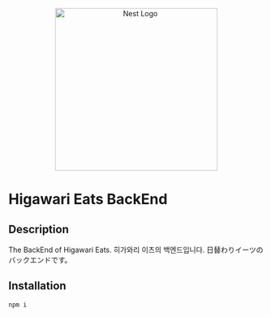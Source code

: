 <p align="center">
  <a href="http://nestjs.com/" target="blank"><img src="https://nestjs.com/img/logo_text.svg" width="320" alt="Nest Logo" /></a>
</p>

# Higawari Eats BackEnd

## Description
The BackEnd of Higawari Eats.
히가와리 이츠의 백엔드입니다.
日替わりイーツのバックエンドです。

## Installation
```
npm i
```
